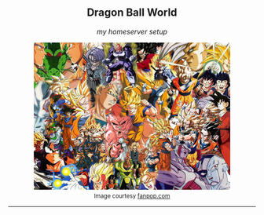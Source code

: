 
<br />
<div align="center">
  <h2 align="center">Dragon Ball World</h2>
  <p align="center">
    <i> my homeserver setup</i>
  </p>
    <img src="./docs/display.jpeg" alt="dragon ball universe"> 
    <br/>
    <small> Image courtesy <a href="https://www.fanpop.com/clubs/dragon-ball-z/images/2006451/title/dragonballz-photo">fanpop.com</a></small>
</div>

---
